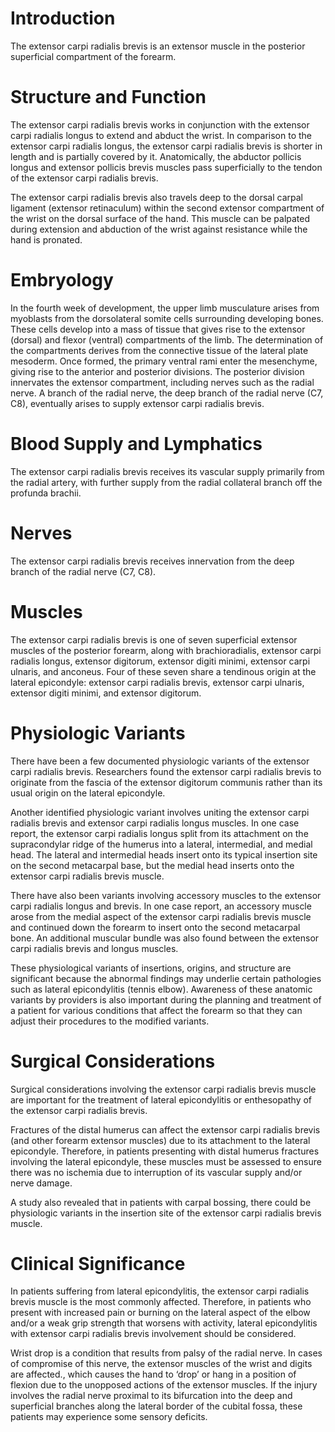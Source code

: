 # Introduction

The extensor carpi radialis brevis is an extensor muscle in the posterior superficial compartment of the forearm.

# Structure and Function

The extensor carpi radialis brevis works in conjunction with the extensor carpi radialis longus to extend and abduct the wrist. In comparison to the extensor carpi radialis longus, the extensor carpi radialis brevis is shorter in length and is partially covered by it. Anatomically, the abductor pollicis longus and extensor pollicis brevis muscles pass superficially to the tendon of the extensor carpi radialis brevis.

The extensor carpi radialis brevis also travels deep to the dorsal carpal ligament (extensor retinaculum) within the second extensor compartment of the wrist on the dorsal surface of the hand. This muscle can be palpated during extension and abduction of the wrist against resistance while the hand is pronated.

# Embryology

In the fourth week of development, the upper limb musculature arises from myoblasts from the dorsolateral somite cells surrounding developing bones. These cells develop into a mass of tissue that gives rise to the extensor (dorsal) and flexor (ventral) compartments of the limb. The determination of the compartments derives from the connective tissue of the lateral plate mesoderm. Once formed, the primary ventral rami enter the mesenchyme, giving rise to the anterior and posterior divisions. The posterior division innervates the extensor compartment, including nerves such as the radial nerve. A branch of the radial nerve, the deep branch of the radial nerve (C7, C8), eventually arises to supply extensor carpi radialis brevis.

# Blood Supply and Lymphatics

The extensor carpi radialis brevis receives its vascular supply primarily from the radial artery, with further supply from the radial collateral branch off the profunda brachii.

# Nerves

The extensor carpi radialis brevis receives innervation from the deep branch of the radial nerve (C7, C8).

# Muscles

The extensor carpi radialis brevis is one of seven superficial extensor muscles of the posterior forearm, along with brachioradialis, extensor carpi radialis longus, extensor digitorum, extensor digiti minimi, extensor carpi ulnaris, and anconeus. Four of these seven share a tendinous origin at the lateral epicondyle: extensor carpi radialis brevis, extensor carpi ulnaris, extensor digiti minimi, and extensor digitorum.

# Physiologic Variants

There have been a few documented physiologic variants of the extensor carpi radialis brevis. Researchers found the extensor carpi radialis brevis to originate from the fascia of the extensor digitorum communis rather than its usual origin on the lateral epicondyle.

Another identified physiologic variant involves uniting the extensor carpi radialis brevis and extensor carpi radialis longus muscles. In one case report, the extensor carpi radialis longus split from its attachment on the supracondylar ridge of the humerus into a lateral, intermedial, and medial head. The lateral and intermedial heads insert onto its typical insertion site on the second metacarpal base, but the medial head inserts onto the extensor carpi radialis brevis muscle.

There have also been variants involving accessory muscles to the extensor carpi radialis longus and brevis. In one case report, an accessory muscle arose from the medial aspect of the extensor carpi radialis brevis muscle and continued down the forearm to insert onto the second metacarpal bone. An additional muscular bundle was also found between the extensor carpi radialis brevis and longus muscles.

These physiological variants of insertions, origins, and structure are significant because the abnormal findings may underlie certain pathologies such as lateral epicondylitis (tennis elbow). Awareness of these anatomic variants by providers is also important during the planning and treatment of a patient for various conditions that affect the forearm so that they can adjust their procedures to the modified variants.

# Surgical Considerations

Surgical considerations involving the extensor carpi radialis brevis muscle are important for the treatment of lateral epicondylitis or enthesopathy of the extensor carpi radialis brevis.

Fractures of the distal humerus can affect the extensor carpi radialis brevis (and other forearm extensor muscles) due to its attachment to the lateral epicondyle. Therefore, in patients presenting with distal humerus fractures involving the lateral epicondyle, these muscles must be assessed to ensure there was no ischemia due to interruption of its vascular supply and/or nerve damage.

A study also revealed that in patients with carpal bossing, there could be physiologic variants in the insertion site of the extensor carpi radialis brevis muscle.

# Clinical Significance

In patients suffering from lateral epicondylitis, the extensor carpi radialis brevis muscle is the most commonly affected. Therefore, in patients who present with increased pain or burning on the lateral aspect of the elbow and/or a weak grip strength that worsens with activity, lateral epicondylitis with extensor carpi radialis brevis involvement should be considered.

Wrist drop is a condition that results from palsy of the radial nerve. In cases of compromise of this nerve, the extensor muscles of the wrist and digits are affected., which causes the hand to ‘drop’ or hang in a position of flexion due to the unopposed actions of the extensor muscles. If the injury involves the radial nerve proximal to its bifurcation into the deep and superficial branches along the lateral border of the cubital fossa, these patients may experience some sensory deficits.